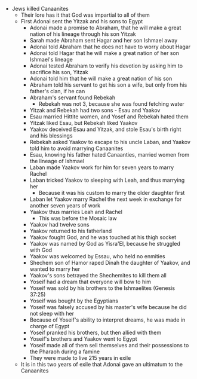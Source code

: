 - Jews killed Canaanites
	- Their lore has it that God was impartial to all of them
	- First Adonai sent the Yitzak and his sons to Egypt
		- Adonai made a promise to Abraham, that he will make a great nation of his lineage through his son Yitzak
		- Sarah made Abraham sent Hagar and her son Ishmael away
		- Adonai told Abraham that he does not have to worry about Hagar
		- Adonai told Hagar that he will make a great nation of her son Ishmael's lineage
		- Adonai tested Abraham to verify his devotion by asking him to sacrifice his son, Yitzak
		- Adonai told him that he will make a great nation of his son
		- Abraham told his servant to get his son a wife, but only from his father's clan, if he can
		- Abraham's servant found Rebekah
			- Rebekah was not 3, because she was found fetching water
		- Yitzak and Rebekah had two sons - Esau and Yaakov
		- Esau married Hittite women, and Yosef and Rebekah hated them
		- Yitzak liked Esau, but Rebekah liked Yaakov
		- Yaakov deceived Esau and Yitzak, and stole Esau's birth right and his blessings
		- Rebekah asked Yaakov to escape to his uncle Laban, and Yaakov told him to avoid marrying Canaanites
		- Esau, knowing his father hated Canaanties, married women from the lineage of Ishmael
		- Laban made Yaakov work for him for seven years to marry Rachel
		- Laban tricked Yaakov to sleeping with Leah, and thus marrying her
			- Because it was his custom to marry the older daughter first
		- Laban let Yaakov marry Rachel the next week in exchange for another seven years of work
		- Yaakov thus marries Leah and Rachel
			- This was before the Mosaic law
		- Yaakov had twelve sons
		- Yaakov returned to his fatherland
		- Yaakov fought God, and he was touched at his thigh socket
		- Yaakov was named by God as Yisra'El, because he struggled with God
		- Yaakov was welcomed by Essau, who held no enmities
		- Shechem son of Hamor raped Dinah the daughter of Yaakov, and wanted to marry her
		- Yaakov's sons betrayed the Shechemites to kill them all
		- Yoseif had a dream that everyone will bow to him
		- Yoseif was sold by his brothers to the Ishmaelites (Genesis 37:25)
		- Yoseif was bought by the Egyptians
		- Yoseif was falsely accused by his master's wife because he did not sleep with her
		- Because of Yoseif's ability to interpret dreams, he was made in charge of Egypt
		- Yoseif pranked his brothers, but then allied with them
		- Yoseif's brothers and Yaakov went to Egypt
		- Yoseif made all of them sell themselves and their possessions to the Pharaoh during a famine
		- They were made to live 215 years in exile
	- It is in this two years of exile that Adonai gave an ultimatum to the Canaanites
